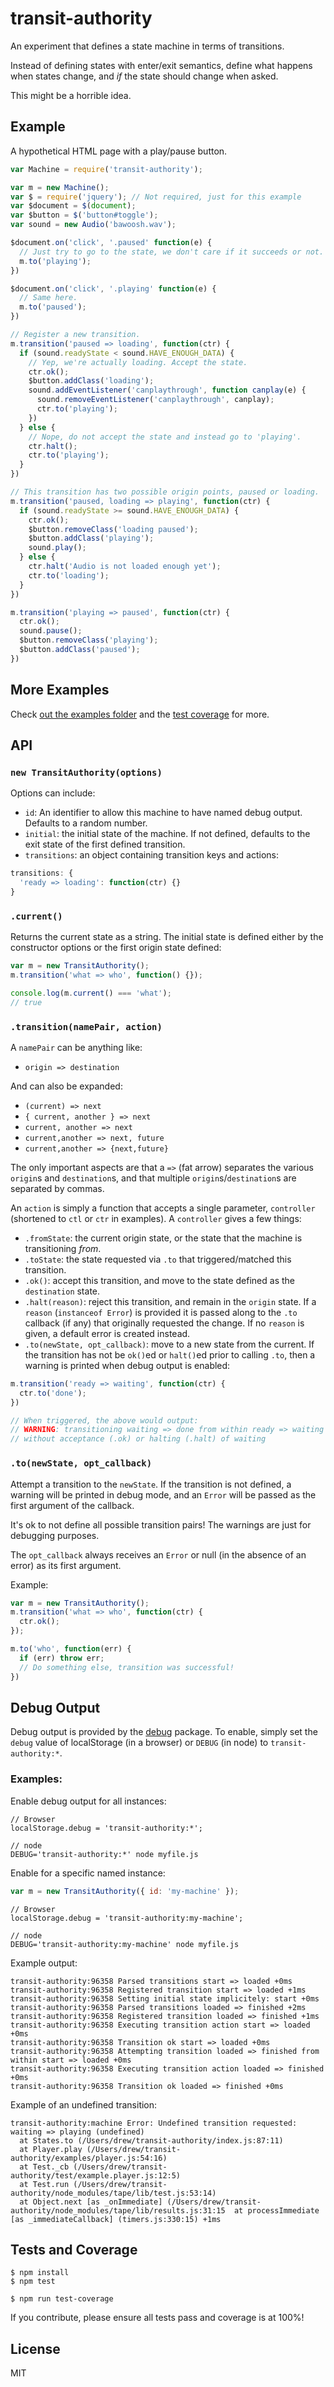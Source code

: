 
transit-authority
=================

An experiment that defines a state machine in terms of transitions.

Instead of defining states with enter/exit semantics, define what happens when states change, and _if_ the state should change when asked.

This might be a horrible idea.

Example
-------

A hypothetical HTML page with a play/pause button.

```js
var Machine = require('transit-authority');

var m = new Machine();
var $ = require('jquery'); // Not required, just for this example
var $document = $(document);
var $button = $('button#toggle');
var sound = new Audio('bawoosh.wav');

$document.on('click', '.paused' function(e) {
  // Just try to go to the state, we don't care if it succeeds or not.
  m.to('playing');
})

$document.on('click', '.playing' function(e) {
  // Same here.
  m.to('paused');
})

// Register a new transition.
m.transition('paused => loading', function(ctr) {
  if (sound.readyState < sound.HAVE_ENOUGH_DATA) {
    // Yep, we're actually loading. Accept the state.
    ctr.ok();
    $button.addClass('loading');
    sound.addEventListener('canplaythrough', function canplay(e) {
      sound.removeEventListener('canplaythrough', canplay);
      ctr.to('playing');
    })
  } else {
    // Nope, do not accept the state and instead go to 'playing'.
    ctr.halt();
    ctr.to('playing');
  }
})

// This transition has two possible origin points, paused or loading.
m.transition('paused, loading => playing', function(ctr) {
  if (sound.readyState >= sound.HAVE_ENOUGH_DATA) {
    ctr.ok();
    $button.removeClass('loading paused');
    $button.addClass('playing');
    sound.play();
  } else {
    ctr.halt('Audio is not loaded enough yet');
    ctr.to('loading');
  }
})

m.transition('playing => paused', function(ctr) {
  ctr.ok();
  sound.pause();
  $button.removeClass('playing');
  $button.addClass('paused');
})
```

More Examples
-------------

Check [out the examples folder](examples/) and the [test coverage](test/) for more.

API
---

### `new TransitAuthority(options)`

Options can include:

- `id`: An identifier to allow this machine to have named debug output. Defaults to a random number.
- `initial`: the initial state of the machine. If not defined, defaults to the exit state of the first defined transition.
- `transitions`: an object containing transition keys and actions:

```js
transitions: {
  'ready => loading': function(ctr) {}
}
```

### `.current()`

Returns the current state as a string. The initial state is defined either by the constructor options or the first origin state defined:

```js
var m = new TransitAuthority();
m.transition('what => who', function() {});

console.log(m.current() === 'what');
// true
```

### `.transition(namePair, action)`

A `namePair` can be anything like:

- `origin => destination`

And can also be expanded:

- `(current) => next`
- `{ current, another } => next`
- `current, another => next`
- `current,another => next, future`
- `current,another => {next,future}`

The only important aspects are that a `=>` (fat arrow) separates the various `origin`s and `destination`s, and that multiple `origin`s/`destination`s are separated by commas.

An `action` is simply a function that accepts a single parameter, `controller` (shortened to `ctl` or `ctr` in examples). A `controller` gives a few things:

- `.fromState`: the current origin state, or the state that the machine is transitioning _from_.
- `.toState`: the state requested via `.to` that triggered/matched this transition.
- `.ok()`: accept this transition, and move to the state defined as the `destination` state.
- `.halt(reason)`: reject this transition, and remain in the `origin` state. If a `reason` (`instanceof Error`) is provided it is passed along to the `.to` callback (if any) that originally requested the change. If no `reason` is given, a default error is created instead.
- `.to(newState, opt_callback)`: move to a new state from the current. If the transition has not be `ok()`ed or `halt()`ed prior to calling `.to`, then a warning is printed when debug output is enabled:

```js
m.transition('ready => waiting', function(ctr) {
  ctr.to('done');
})

// When triggered, the above would output:
// WARNING: transitioning waiting => done from within ready => waiting
// without acceptance (.ok) or halting (.halt) of waiting
```

### `.to(newState, opt_callback)`

Attempt a transition to the `newState`. If the transition is not defined, a warning will be printed in debug mode, and an `Error` will be passed as the first argument of the callback.

It's ok to not define all possible transition pairs! The warnings are just for debugging purposes.

The `opt_callback` always receives an `Error` or null (in the absence of an error) as its first argument.

Example:

```js
var m = new TransitAuthority();
m.transition('what => who', function(ctr) {
  ctr.ok();
});

m.to('who', function(err) {
  if (err) throw err;
  // Do something else, transition was successful!
})
```

Debug Output
------------

Debug output is provided by the [debug](https://github.com/visionmedia/debug) package. To enable, simply set the `debug` value of localStorage (in a browser) or `DEBUG` (in node) to `transit-authority:*`.

### Examples:

Enable debug output for all instances:

```
// Browser
localStorage.debug = 'transit-authority:*';

// node
DEBUG='transit-authority:*' node myfile.js
```

Enable for a specific named instance:

```js
var m = new TransitAuthority({ id: 'my-machine' });
```

```
// Browser
localStorage.debug = 'transit-authority:my-machine';

// node
DEBUG='transit-authority:my-machine' node myfile.js
```

Example output:

```
transit-authority:96358 Parsed transitions start => loaded +0ms
transit-authority:96358 Registered transition start => loaded +1ms
transit-authority:96358 Setting initial state implicitely: start +0ms
transit-authority:96358 Parsed transitions loaded => finished +2ms
transit-authority:96358 Registered transition loaded => finished +1ms
transit-authority:96358 Executing transition action start => loaded +0ms
transit-authority:96358 Transition ok start => loaded +0ms
transit-authority:96358 Attempting transition loaded => finished from within start => loaded +0ms
transit-authority:96358 Executing transition action loaded => finished +0ms
transit-authority:96358 Transition ok loaded => finished +0ms
```

Example of an undefined transition:

```
transit-authority:machine Error: Undefined transition requested: waiting => playing (undefined)
  at States.to (/Users/drew/transit-authority/index.js:87:11)
  at Player.play (/Users/drew/transit-authority/examples/player.js:54:16)
  at Test._cb (/Users/drew/transit-authority/test/example.player.js:12:5)
  at Test.run (/Users/drew/transit-authority/node_modules/tape/lib/test.js:53:14)
  at Object.next [as _onImmediate] (/Users/drew/transit-authority/node_modules/tape/lib/results.js:31:15  at processImmediate [as _immediateCallback] (timers.js:330:15) +1ms
```

Tests and Coverage
------------------

```
$ npm install
$ npm test
```

```
$ npm run test-coverage
```

If you contribute, please ensure all tests pass and coverage is at 100%!

License
-------

MIT